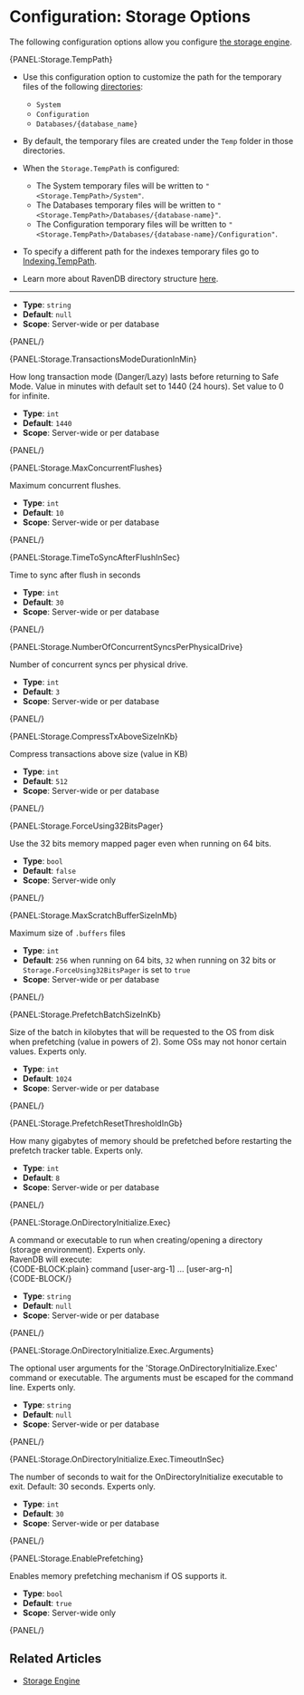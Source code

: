 # Configuration: Storage Options

The following configuration options allow you configure [the storage engine](../../server/storage/storage-engine).

{PANEL:Storage.TempPath}

* Use this configuration option to customize the path for the temporary files of the following [directories](../../server/storage/directory-structure):
  * `System`
  * `Configuration` 
  * `Databases/{database_name}`

* By default, the temporary files are created under the `Temp` folder in those directories.

* When the `Storage.TempPath` is configured:  

  * The System temporary files will be written to `"<Storage.TempPath>/System"`.  
  * The Databases temporary files will be written to `"<Storage.TempPath>/Databases/{database-name}"`.  
  * The Configuration temporary files will be written to `"<Storage.TempPath>/Databases/{database-name}/Configuration"`.  

* To specify a different path for the indexes temporary files go to [Indexing.TempPath](../../server/configuration/indexing-configuration#indexing.temppath).  

* Learn more about RavenDB directory structure [here](../../server/storage/directory-structure).  

---

- **Type**: `string`
- **Default**: `null`
- **Scope**: Server-wide or per database

{PANEL/}

{PANEL:Storage.TransactionsModeDurationInMin}

How long transaction mode (Danger/Lazy) lasts before returning to Safe Mode. Value in minutes with default set to 1440 (24 hours). Set value to 0 for infinite.

- **Type**: `int`
- **Default**: `1440`
- **Scope**: Server-wide or per database

{PANEL/}

{PANEL:Storage.MaxConcurrentFlushes}

Maximum concurrent flushes.

- **Type**: `int`
- **Default**: `10`
- **Scope**: Server-wide or per database

{PANEL/}

{PANEL:Storage.TimeToSyncAfterFlushInSec}

Time to sync after flush in seconds

- **Type**: `int`
- **Default**: `30`
- **Scope**: Server-wide or per database

{PANEL/}

{PANEL:Storage.NumberOfConcurrentSyncsPerPhysicalDrive}

Number of concurrent syncs per physical drive.

- **Type**: `int`
- **Default**: `3`
- **Scope**: Server-wide or per database

{PANEL/}

{PANEL:Storage.CompressTxAboveSizeInKb}

Compress transactions above size (value in KB)

- **Type**: `int`
- **Default**: `512`
- **Scope**: Server-wide or per database

{PANEL/}

{PANEL:Storage.ForceUsing32BitsPager}

Use the 32 bits memory mapped pager even when running on 64 bits.

- **Type**: `bool`
- **Default**: `false`
- **Scope**: Server-wide only

{PANEL/}

{PANEL:Storage.MaxScratchBufferSizeInMb}

Maximum size of `.buffers` files

- **Type**: `int`
- **Default**: `256` when running on 64 bits, `32` when running on 32 bits or `Storage.ForceUsing32BitsPager` is set to `true`
- **Scope**: Server-wide or per database

{PANEL/}


{PANEL:Storage.PrefetchBatchSizeInKb}

Size of the batch in kilobytes that will be requested to the OS from disk when prefetching (value in powers of 2). Some OSs may not honor certain values. Experts only.

- **Type**: `int`
- **Default**: `1024`
- **Scope**: Server-wide or per database

{PANEL/}

{PANEL:Storage.PrefetchResetThresholdInGb}

How many gigabytes of memory should be prefetched before restarting the prefetch tracker table. Experts only.

- **Type**: `int`
- **Default**: `8`
- **Scope**: Server-wide or per database

{PANEL/}

{PANEL:Storage.OnDirectoryInitialize.Exec}

A command or executable to run when creating/opening a directory (storage environment). Experts only.  
RavenDB will execute:  
{CODE-BLOCK:plain}
command [user-arg-1] ... [user-arg-n] <environment-type> <database-name> <data-dir-path> <temp-dir-path> <journal-dir-path>  
{CODE-BLOCK/}

- **Type**: `string`
- **Default**: `null`
- **Scope**: Server-wide or per database

{PANEL/}

{PANEL:Storage.OnDirectoryInitialize.Exec.Arguments}

The optional user arguments for the 'Storage.OnDirectoryInitialize.Exec' command or executable. The arguments must be escaped for the command line. Experts only.  

- **Type**: `string`
- **Default**: `null`
- **Scope**: Server-wide or per database

{PANEL/}

{PANEL:Storage.OnDirectoryInitialize.Exec.TimeoutInSec}

The number of seconds to wait for the OnDirectoryInitialize executable to exit. Default: 30 seconds. Experts only.  

- **Type**: `int`
- **Default**: `30`
- **Scope**: Server-wide or per database

{PANEL/}

{PANEL:Storage.EnablePrefetching}

Enables memory prefetching mechanism if OS supports it.  

- **Type**: `bool`
- **Default**: `true`
- **Scope**: Server-wide only

{PANEL/}

## Related Articles

- [Storage Engine](../../server/storage/storage-engine)
